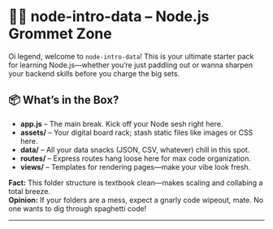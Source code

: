 # 🏄‍♂️ node-intro-data – Node.js Grommet Zone

Oi legend, welcome to `node-intro-data`! This is your ultimate starter pack for learning Node.js—whether you’re just paddling out or wanna sharpen your backend skills before you charge the big sets.

## 📦 What’s in the Box?

- **app.js** – The main break. Kick off your Node sesh right here.
- **assets/** – Your digital board rack; stash static files like images or CSS here.
- **data/** – All your data snacks (JSON, CSV, whatever) chill in this spot.
- **routes/** – Express routes hang loose here for max code organization.
- **views/** – Templates for rendering pages—make your vibe look fresh.

**Fact:** This folder structure is textbook clean—makes scaling and collabing a total breeze.  
**Opinion:** If your folders are a mess, expect a gnarly code wipeout, mate. No one wants to dig through spaghetti code!

---
